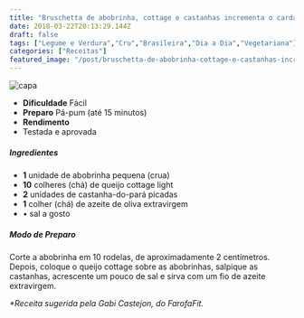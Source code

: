 ```yaml
---
title: "Bruschetta de abobrinha, cottage e castanhas incrementa o cardápio com poucas calorias"
date: 2018-03-22T20:13:29.144Z
draft: false
tags: ["Legume e Verdura","Cru","Brasileira","Dia a Dia","Vegetariana"]
categories: ["Receitas"]
featured_image: "/post/bruschetta-de-abobrinha-cottage-e-castanhas-incrementa-o-cardapio-com-poucas-calorias.86686144.jpg"
---
```


![capa](/post/bruschetta-de-abobrinha-cottage-e-castanhas-incrementa-o-cardapio-com-poucas-calorias.86686144.jpg)

*   **Dificuldade** Fácil
*   **Preparo** Pá-pum (até 15 minutos)
*   **Rendimento**
*   Testada e aprovada
    

##### Ingredientes

*   **1** unidade de abobrinha pequena (crua)
*   **10** colheres (chá) de queijo cottage light
*   **2** unidades de castanha-do-pará picadas
*   **1** colher (chá) de azeite de oliva extravirgem
*   • sal a gosto

##### Modo de Preparo

Corte a abobrinha em 10 rodelas, de aproximadamente 2 centímetros. Depois, coloque o queijo cottage sobre as abobrinhas, salpique as castanhas, acrescente um pouco de sal e sirva com um fio de azeite extravirgem.

_*Receita sugerida pela Gabi Castejon, do FarofaFit._
